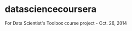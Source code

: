 datasciencecoursera
===================

For Data Scientist's Toolbox course project - Oct. 26, 2014


